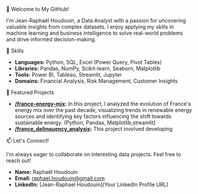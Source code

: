 👋 Welcome to My GitHub!

I'm Jean-Raphaël Houdouin, a Data Analyst with a passion for uncovering valuable insights from complex datasets. I enjoy applying my skills in machine learning and business intelligence to solve real-world problems and drive informed decision-making.

🔧 Skills

* **Languages:** Python, SQL, Excel (Power Query, Pivot Tables)
* **Libraries:** Pandas, NumPy, Scikit-learn, Seaborn, Matplotlib
* **Tools:** Power BI, Tableau, Streamlit, Jupyter
* **Domains:** Financial Analysis, Risk Management, Customer Insights

💼 Featured Projects

* **[/france-energy-mix](rhoudouin/france-energy-mix):**  In this project, I analyzed the evolution of France's energy mix over the past decade, visualizing trends in renewable energy sources and identifying key factors influencing the shift towards sustainable energy. (Python, Pandas, Matplotlib,streamlit)
* **[/france_delinquency_analysis](rhoudouin/france_delinquency_analysis):** This project involved developing 

📫 Let's Connect!

I'm always eager to collaborate on interesting data projects. Feel free to reach out!

* **Name:** Raphaël Houdouin
* **Email:** raphael.houdouin@gmail.com
* **LinkedIn:** [Jean-Raphael Houdouin](Your LinkedIn Profile URL)
